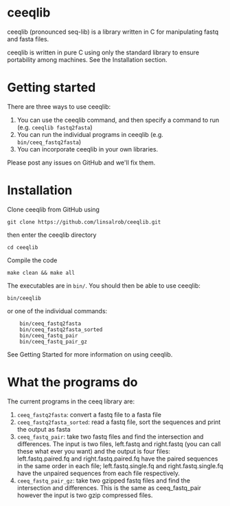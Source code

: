 # ceeqlib
ceeqlib (pronounced seq-lib) is a library written in C for manipulating fastq and fasta files.

ceeqlib is written in pure C using only the standard library to ensure portability among machines. See the Installation section.


# Getting started

There are three ways to use ceeqlib:

1. You can use the ceeqlib command, and then specify a command to run (e.g. `ceeqlib fastq2fasta`)
2. You can run the individual programs in ceeqlib (e.g. `bin/ceeq_fastq2fasta`)
3. You can incorporate ceeqlib in your own libraries.


Please post any issues on GitHub and we'll fix them.




# Installation

Clone ceeqlib from GitHub using 

``` git clone https://github.com/linsalrob/ceeqlib.git ```

then enter the ceeqlib directory

``` cd ceeqlib ```

Compile the code

``` make clean && make all ```

The executables are in `bin/`. You should then be able to use ceeqlib:

``` bin/ceeqlib ```

or one of the individual commands:

``` 
	bin/ceeq_fastq2fasta  
	bin/ceeq_fastq2fasta_sorted 
	bin/ceeq_fastq_pair 
	bin/ceeq_fastq_pair_gz

```

See Getting Started for more information on using ceeqlib.

# What the programs do

The current programs in the ceeq library are:

1. `ceeq_fastq2fasta`: convert a fastq file to a fasta file
2. `ceeq_fastq2fasta_sorted`: read a fastq file, sort the sequences and print the output as fasta
3. `ceeq_fastq_pair`: take two fastq files and find the intersection and differences. The input is two files, left.fastq and right.fastq (you can call these what ever you want) and the output is four files: left.fastq.paired.fq and right.fastq.paired.fq have the paired sequences in the same order in each file; left.fastq.single.fq and right.fastq.single.fq have the unpaired sequences from each file respectively.
4. `ceeq_fastq_pair_gz`: take two gzipped fastq files and find the intersection and differences. This is the same as ceeq_fastq_pair however the input is two gzip compressed files.
